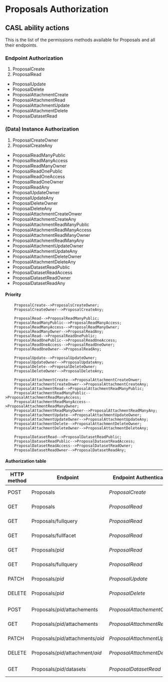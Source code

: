# Proposals Authorization
## CASL ability actions
This is the list of the permissions methods available for Proposals and all their endpoints.

### Endpoint Authorization
1. ProposalCreate
2. ProposalRead
- ProposalUpdate
- ProposalDelete
- ProposalAttachmentCreate
- ProposalAttachmentRead
- ProposalAttachmentUpdate
- ProposalAttachmentDelete
- ProposalDatasetRead


### (Data) Instance Authorization
1. ProposalCreateOwner
2. ProposalCreateAny
- ProposalReadManyPublic
- ProposalReadManyAccess
- ProposalReadManyOwner
- ProposalReadOnePublic
- ProposalReadOneAccess
- ProposalReadOneOwner
- ProposalReadAny
- ProposalUpdateOwner
- ProposalUpdateAny
- ProposalDeleteOwner
- ProposalDeleteAny
- ProposalAttachmentCreateOnwer
- ProposalAttachmentCreateAny
- ProposalAttachmentReadManyPublic
- ProposalAttachmentReadManyAccess
- ProposalAttachmentReadManyOwner
- ProposalAttachmentReadManyAny
- ProposalAttachmentUpdateOwner
- ProposalAttachmentUpdateAny
- ProposalAttachmentDeleteOwner
- ProposalAttachmentDeleteAny
- ProposalDatasetReadPublic
- ProposalDatasetReadAccess
- ProposalDatasetReadOwner
- ProposalDatasetReadAny


#### Priority
```
    ProposalCreate-->ProposalsCreateOwner;
    ProposalCreateOwner-->ProposalCreateAny;
```
```
    ProposalRead-->ProposalReadManyPublic;
    ProposalReadManyPublic-->ProposalReadManyAccess;
    ProposalReadManyAccess-->ProposalReadManyOwner;
    ProposalReadManyOwner-->ProposalReadAny;
    ProposalRead-->ProposalReadOnePublic;
    ProposalReadOnePublic-->ProposalReadOneAccess;
    ProposalReadOneAccess-->ProposalReadOneOwner;
    ProposalReadOneOwner-->ProposalReadAny;
```
```
    ProposalUpdate-->ProposalUpdateOwner;
    ProposalUpdateOwner-->ProposalUpdateAny;
    ProposalDelete-->ProposalDeleteOwner;
    ProposalDeleteOwner-->ProposalDeleteAny;
```
```
    ProposalAttachmentCreate-->ProposalAttachmentCreateOnwer;
    ProposalAttachmentCreateOnwer-->ProposalAttachmentCreateAny;
    ProposalAttachmentRead-->ProposalAttachmentReadManyPublic;
    ProposalAttachmentReadManyPublic-->ProposalAttachmentReadManyAccess;
    ProposalAttachmentReadManyAccess-->ProposalAttachmentReadManyOwner;
    ProposalAttachmentReadManyOwner-->ProposalAttachmentReadManyAny;
    ProposalAttachmentUpdate-->ProposalAttachmentUpdateOwner;
    ProposalAttachmentUpdateOwner-->ProposalAttachmentUpdateAny;
    ProposalAttachmentDelete-->ProposalAttachmentDeleteOwner;
    ProposalAttachmentDeleteOwner-->ProposalAttachmentDeleteAny;
```
```
    ProposalDatasetRead-->ProposalDatasetReadPublic;
    ProposalDatasetReadPublic-->ProposalDatasetReadAccess;
    ProposalDatasetReadAccess-->ProposalDatasetReadOwner;
    ProposalDatasetReadOwner-->ProposalDatasetReadAny;
```

#### Authorization table
| HTTP method | Endpoint | Endpoint Authentication | Anonymous | Authenticated User | Proposals Groups | Admin Groups | Delete Groups | Notes |
| -------- | ------- | ------- | ------- | ------- | ------- | ------- | ------- | ------- | 
| POST | Proposals | _ProposalCreate_ | __no__ | __no__ | Any<br>_ProposalCreateAny_ | Any<br>_ProposalCreateAny_ | __no__ |  |
| GET | Proposals | _ProposalRead_ | Public<br/>_ProposalReadManyPublic_ | Has Access<br/>_ProposalReadManyAccess_ | Has Access<br/>_ProposalReadManyAccess_ | Any<br/>_ProposalReadAny_ |  __no__  |  |
| GET | Proposals/fullquery | _ProposalRead_ | Public<br/>_ProposalReadManyPublic_ | Has Access<br/>_ProposalReadManyAccess_ | Has Access<br/>_ProposalReadManyAccess_ | Any<br/>_ProposalReadAny_ |  __no__  |  |
| GET | Proposals/fullfacet | _ProposalRead_ | Public<br/>_ProposalReadManyPublic_ | Has Access<br/>_ProposalReadManyAccess_ | Has Access<br/>_ProposalReadManyAccess_ | Any<br/>_ProposalReadAny_ |  __no__  |  |
| GET | Proposals/_pid_ | _ProposalRead_ | Public<br/>_ProposalReadOnePublic_ | Has Access<br/>_ProposalReadOneAccess_ | Has Access<br/>_ProposalReadOneAccess_ | Any<br/>_ProposalReadAny_ |  __no__  |  |
| GET | Proposals/fullquery | _ProposalRead_ | Public<br/>_ProposalReadOnePublic_ | Has Access<br/>_ProposalReadOneAccess_ | Has Access<br/>_ProposalReadOneAccess_ | Any<br/>_ProposalReadAny_ |  __no__  |  |
| PATCH | Proposals/_pid_ | _ProposalUpdate_ | __no__ | __no__ | Any<br/>_ProposalUpdateAny_ | Any<br/>_ProposalUpdateAny_ | __no__ | |
| DELETE | Proposals/_pid_ | _ProposalDelete_ | __no__ | __no__ | __no__ | __no__ | Any<br/>_ProposalDeleteAny_ |  |
|||||
| POST | Proposals/_pid_/attachements | _ProposalAttachementCreate_ | __no__ | __no__ | Any<br>_ProposalAttachmentCreateAny_ | Any<br>_ProposalAttachmentCreateAny_ | __no__ |  |
| GET | Proposals/_pid_/attachements | _ProposalAttachmentRead_ | Public<br/>_ProposalAttachmentReadManyPublic_ | Has Access<br/>_ProposalAttachmentReadManyAccess_ | Has Access<br/>_ProposalAttachmentReadManyAccess_ | Any<br/>_ProposalAttachmentReadManyAny_ | __no__ | |
| PATCH | Proposals/_pid_/attachments/_aid_ | _ProposalAttachmentUpdate_ | __no__ | __no__ | Owner<br/>_ProposalAttachmentUpdateOwner_ | Any<br/>_ProposalAttachmentUpdateAny_ | __no__ | |
| DELETE | Proposals/_pid_/attachment/_aid_ | _ProposalAttachmentDelete_ | __no__ | __no__ | Onwer<br/>_ProposalAttachmentDeleteOwner_ | Any<br/>_ProposalAttachmentDeleteAny_ | __no__ | |
|||||
| GET | Proposals/_pid_/datasets | _ProposalDatasetRead_ | Public<br/>_ProposalDatasetReadOnePublic_ | Has Access<br/>_ProposalDatasetReadOneAccess_ | Has Access<br/>_ProposalDatasetReadOneAccess_ | Any<br/>_ProposalDatasetReadOneAny_ | __no__ | |

